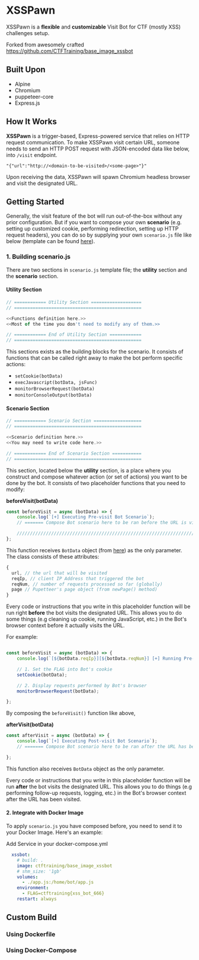 # XSSPawn
XSSPawn is a **flexible** and **customizable** Visit Bot for CTF (mostly XSS) challenges setup.

Forked from awesomely crafted https://github.com/CTFTraining/base_image_xssbot

## Built Upon
- Alpine
- Chromium
- puppeteer-core
- Express.js

## How It Works
**XSSPawn** is a trigger-based, Express-powered service that relies on HTTP request communication. To make XSSPawn visit certain URL, someone needs to send an HTTP POST request with JSON-encoded data like below, into `/visit` endpoint.

```
"{"url":"http://<domain-to-be-visited>/<some-page>"}"
```

Upon receiving the data, XSSPawn will spawn Chromium headless browser and visit the designated URL.

## Getting Started

Generally, the visit feature of the bot will run out-of-the-box without any prior configuration. But if you want to compose your own **scenario** (e.g. setting up customized cookie, performing redirection, setting up HTTP request headers), you can do so by supplying your own `scenario.js` file like below (template can be found [here](src/scenario.js)).

### 1. Building **scenario.js**

There are two sections in `scenario.js` template file; the **utility** section and the **scenario** section. 

#### Utility Section

```javascript
// ============ Utility Section ===================
// ================================================

<<Functions definition here.>>
<<Most of the time you don't need to modify any of them.>>

// ============ End of Utility Section ============
// ================================================
```

This sections exists as the building blocks for the scenario. It consists of functions that can be called right away to make the bot perform specific actions:
- `setCookie(botData)`
- `execJavascript(botData, jsFunc)`
- `monitorBrowserRequest(botData)`
- `monitorConsoleOutput(botData)`

#### Scenario Section
```javascript
// ============ Scenario Section ==================
// ================================================

<<Scenario definition here.>>
<<You may need to write code here.>>

// ============ End of Scenario Section ===========
// ================================================
```

This section, located below the **utility** section, is a place where you construct and compose whatever action (or set of actions) you want to be done by the bot. It consists of two placeholder functions that you need to modify:

**beforeVisit(botData)**
```javascript
const beforeVisit = async (botData) => {
    console.log(`[+] Executing Pre-visit Bot Scenario`);
    // ======= Compose Bot scenario here to be ran before the URL is visited =======

    //////////////////////////////////////////////////////////////////////////////////
};
```
This function receives `BotData` object (from [here](src/helper.js)) as the only parameter. The class consists of these attributes:
```javascript
{
  url, // the url that will be visited
  reqIp, // client IP Address that triggered the bot
  reqNum, // number of requests processed so far (globally)
  page // Pupetteer's page object (from newPage() method)
}
```
Every code or instructions that you write in this placeholder function will be run right **before** the bot visits the designated URL. This allows you to do some things (e.g cleaning up cookie, running JavaScript, etc.) in the Bot's browser context before it actually visits the URL.

For example:
```javascript

const beforeVisit = async (botData) => {
    console.log(`[${botData.reqIp}][${botData.reqNum}] [+] Running Pre-visit Scenario`);

    // 1. Set the FLAG into Bot's cookie
    setCookie(botData);

    // 2. Display requests performed by Bot's browser
    monitorBrowserRequest(botData);

};
```

By composing the `beforeVisit()` function like above, 

**afterVisit(botData)**
```javascript
const afterVisit = async (botData) => {
    console.log(`[+] Executing Post-visit Bot Scenario`);
    // ======= Compose Bot scenario here to be ran after the URL has been visited =======

};
```
This function also receives `BotData` object as the only parameter.

Every code or instructions that you write in this placeholder function will be run **after** the bot visits the designated URL. This allows you to do things (e.g performing follow-up requests, logging, etc.) in the Bot's browser context after the URL has been visited.

#### 2. Integrate with Docker Image

To apply `scenario.js` you have composed before, you need to send it to your Docker Image. Here's an example:

Add Service in your docker-compose.yml

```yaml
  xssbot:
    # build: .
    image: ctftraining/base_image_xssbot
    # shm_size: '1gb'
    volumes:
      - ./app.js:/home/bot/app.js
    environment:
      - FLAG=ctftraining{xss_bot_666}
    restart: always
```

## Custom Build

### Using Dockerfile
### Using Docker-Compose

